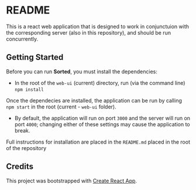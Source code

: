 # README 

This is a react web application that is designed to work in conjunctuion with the corresponding server (also in this repository), and should be run concurrently. 

## Getting Started 

Before you can run **Sorted**, you must install the dependencies: 
  * In the root of the `web-ui` (current) directory, run (via the command line) `npm install` 

Once the dependecies are installed, the application can be run by calling `npm start` in the root (current - `web-ui` folder). 
  * By default, the application will run on port `3000` and the server will run on port `4000`; changing either of these settings 
    may cause the application to break. 


Full instructions for installation are placed in the `README.md` placed in the root of the repository 

## Credits 
This project was bootstrapped with [Create React App](https://github.com/facebook/create-react-app).

